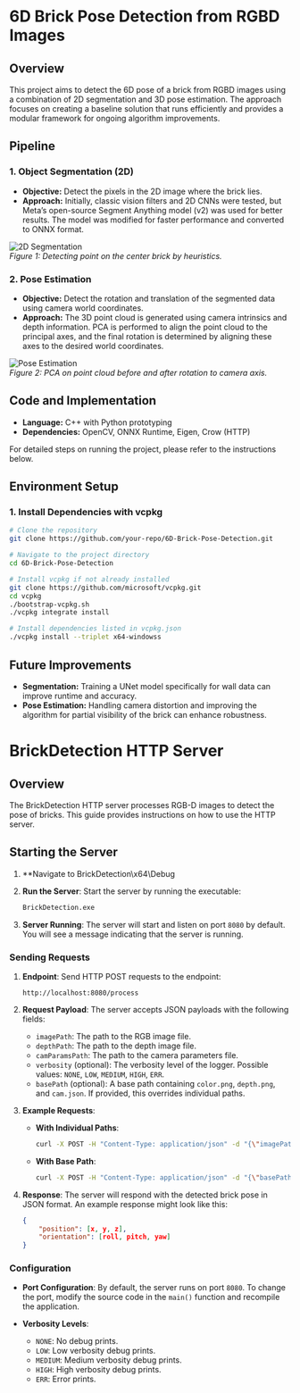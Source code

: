 # 6D Brick Pose Detection from RGBD Images

## Overview

This project aims to detect the 6D pose of a brick from RGBD images using a combination of 2D segmentation and 3D pose estimation. The approach focuses on creating a baseline solution that runs efficiently and provides a modular framework for ongoing algorithm improvements.

## Pipeline

### 1. Object Segmentation (2D)

- **Objective:** Detect the pixels in the 2D image where the brick lies.
- **Approach:** Initially, classic vision filters and 2D CNNs were tested, but Meta’s open-source Segment Anything model (v2) was used for better results. The model was modified for faster performance and converted to ONNX format.

![2D Segmentation](path/to/Fig1_image.png)  
*Figure 1: Detecting point on the center brick by heuristics.*

### 2. Pose Estimation

- **Objective:** Detect the rotation and translation of the segmented data using camera world coordinates.
- **Approach:** The 3D point cloud is generated using camera intrinsics and depth information. PCA is performed to align the point cloud to the principal axes, and the final rotation is determined by aligning these axes to the desired world coordinates.

![Pose Estimation](path/to/Fig2_image.png)  
*Figure 2: PCA on point cloud before and after rotation to camera axis.*

## Code and Implementation

- **Language:** C++ with Python prototyping
- **Dependencies:** OpenCV, ONNX Runtime, Eigen, Crow (HTTP)

For detailed steps on running the project, please refer to the instructions below.

## Environment Setup

### 1. Install Dependencies with vcpkg

```bash
# Clone the repository
git clone https://github.com/your-repo/6D-Brick-Pose-Detection.git

# Navigate to the project directory
cd 6D-Brick-Pose-Detection

# Install vcpkg if not already installed
git clone https://github.com/microsoft/vcpkg.git
cd vcpkg
./bootstrap-vcpkg.sh
./vcpkg integrate install

# Install dependencies listed in vcpkg.json
./vcpkg install --triplet x64-windowss
```
## Future Improvements

- **Segmentation:** Training a UNet model specifically for wall data can improve runtime and accuracy.
- **Pose Estimation:** Handling camera distortion and improving the algorithm for partial visibility of the brick can enhance robustness.



# BrickDetection HTTP Server

## Overview

The BrickDetection HTTP server processes RGB-D images to detect the pose of bricks. This guide provides instructions on how to use the HTTP server.

## Starting the Server

1. **Navigate to BrickDetection\x64\Debug

2. **Run the Server**:
   Start the server by running the executable:
   ```sh
   BrickDetection.exe
   ```

3. **Server Running**:
   The server will start and listen on port `8080` by default. You will see a message indicating that the server is running.

### Sending Requests

1. **Endpoint**:
   Send HTTP POST requests to the endpoint:
   ```
   http://localhost:8080/process
   ```

2. **Request Payload**:
   The server accepts JSON payloads with the following fields:

   - `imagePath`: The path to the RGB image file.
   - `depthPath`: The path to the depth image file.
   - `camParamsPath`: The path to the camera parameters file.
   - `verbosity` (optional): The verbosity level of the logger. Possible values: `NONE`, `LOW`, `MEDIUM`, `HIGH`, `ERR`.
   - `basePath` (optional): A base path containing `color.png`, `depth.png`, and `cam.json`. If provided, this overrides individual paths.

3. **Example Requests**:

   - **With Individual Paths**:
     ```sh
     curl -X POST -H "Content-Type: application/json" -d "{\"imagePath\": \"C:\\path\\to\\color.png\", \"depthPath\": \"C:\\path\\to\\depth.png\", \"camParamsPath\": \"C:\\path\\to\\cam.json\", \"verbosity\": \"HIGH\"}" http://localhost:8080/process
     ```

   - **With Base Path**:
     ```sh
     curl -X POST -H "Content-Type: application/json" -d "{\"basePath\": \"C:\\path\\to\\base\\\\\", \"verbosity\": \"LOW\"}" http://localhost:8080/process
     ```

4. **Response**:
   The server will respond with the detected brick pose in JSON format. An example response might look like this:
   ```json
   {
       "position": [x, y, z],
       "orientation": [roll, pitch, yaw]
   }
   ```

### Configuration

- **Port Configuration**:
  By default, the server runs on port `8080`. To change the port, modify the source code in the `main()` function and recompile the application.

- **Verbosity Levels**:
  - `NONE`: No debug prints.
  - `LOW`: Low verbosity debug prints.
  - `MEDIUM`: Medium verbosity debug prints.
  - `HIGH`: High verbosity debug prints.
  - `ERR`: Error prints.

